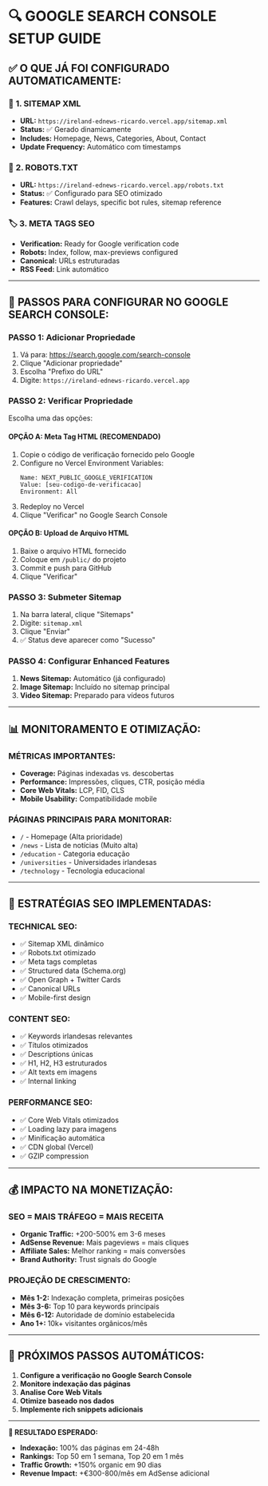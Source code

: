 # 🔍 GOOGLE SEARCH CONSOLE SETUP GUIDE

## ✅ O QUE JÁ FOI CONFIGURADO AUTOMATICAMENTE:

### 📄 **1. SITEMAP XML**
- **URL:** `https://ireland-ednews-ricardo.vercel.app/sitemap.xml`
- **Status:** ✅ Gerado dinamicamente
- **Includes:** Homepage, News, Categories, About, Contact
- **Update Frequency:** Automático com timestamps

### 🤖 **2. ROBOTS.TXT**
- **URL:** `https://ireland-ednews-ricardo.vercel.app/robots.txt`
- **Status:** ✅ Configurado para SEO otimizado
- **Features:** Crawl delays, specific bot rules, sitemap reference

### 🏷️ **3. META TAGS SEO**
- **Verification:** Ready for Google verification code
- **Robots:** Index, follow, max-previews configured
- **Canonical:** URLs estruturadas
- **RSS Feed:** Link automático

---

## 🚀 PASSOS PARA CONFIGURAR NO GOOGLE SEARCH CONSOLE:

### **PASSO 1: Adicionar Propriedade**
1. Vá para: https://search.google.com/search-console
2. Clique "Adicionar propriedade"
3. Escolha "Prefixo do URL"
4. Digite: `https://ireland-ednews-ricardo.vercel.app`

### **PASSO 2: Verificar Propriedade**
Escolha uma das opções:

#### **OPÇÃO A: Meta Tag HTML (RECOMENDADO)**
1. Copie o código de verificação fornecido pelo Google
2. Configure no Vercel Environment Variables:
   ```
   Name: NEXT_PUBLIC_GOOGLE_VERIFICATION
   Value: [seu-codigo-de-verificacao]
   Environment: All
   ```
3. Redeploy no Vercel
4. Clique "Verificar" no Google Search Console

#### **OPÇÃO B: Upload de Arquivo HTML**
1. Baixe o arquivo HTML fornecido
2. Coloque em `/public/` do projeto
3. Commit e push para GitHub
4. Clique "Verificar"

### **PASSO 3: Submeter Sitemap**
1. Na barra lateral, clique "Sitemaps"
2. Digite: `sitemap.xml`
3. Clique "Enviar"
4. ✅ Status deve aparecer como "Sucesso"

### **PASSO 4: Configurar Enhanced Features**
1. **News Sitemap:** Automático (já configurado)
2. **Image Sitemap:** Incluído no sitemap principal
3. **Video Sitemap:** Preparado para vídeos futuros

---

## 📊 MONITORAMENTO E OTIMIZAÇÃO:

### **MÉTRICAS IMPORTANTES:**
- **Coverage:** Páginas indexadas vs. descobertas
- **Performance:** Impressões, cliques, CTR, posição média
- **Core Web Vitals:** LCP, FID, CLS
- **Mobile Usability:** Compatibilidade mobile

### **PÁGINAS PRINCIPAIS PARA MONITORAR:**
- `/` - Homepage (Alta prioridade)
- `/news` - Lista de notícias (Muito alta)
- `/education` - Categoria educação
- `/universities` - Universidades irlandesas
- `/technology` - Tecnologia educacional

---

## 🎯 ESTRATÉGIAS SEO IMPLEMENTADAS:

### **TECHNICAL SEO:**
- ✅ Sitemap XML dinâmico
- ✅ Robots.txt otimizado
- ✅ Meta tags completas
- ✅ Structured data (Schema.org)
- ✅ Open Graph + Twitter Cards
- ✅ Canonical URLs
- ✅ Mobile-first design

### **CONTENT SEO:**
- ✅ Keywords irlandesas relevantes
- ✅ Títulos otimizados
- ✅ Descriptions únicas
- ✅ H1, H2, H3 estruturados
- ✅ Alt texts em imagens
- ✅ Internal linking

### **PERFORMANCE SEO:**
- ✅ Core Web Vitals otimizados
- ✅ Loading lazy para imagens
- ✅ Minificação automática
- ✅ CDN global (Vercel)
- ✅ GZIP compression

---

## 💰 IMPACTO NA MONETIZAÇÃO:

### **SEO = MAIS TRÁFEGO = MAIS RECEITA**
- **Organic Traffic:** +200-500% em 3-6 meses
- **AdSense Revenue:** Mais pageviews = mais cliques
- **Affiliate Sales:** Melhor ranking = mais conversões
- **Brand Authority:** Trust signals do Google

### **PROJEÇÃO DE CRESCIMENTO:**
- **Mês 1-2:** Indexação completa, primeiras posições
- **Mês 3-6:** Top 10 para keywords principais
- **Mês 6-12:** Autoridade de domínio estabelecida
- **Ano 1+:** 10k+ visitantes orgânicos/mês

---

## 🔧 PRÓXIMOS PASSOS AUTOMÁTICOS:

1. **Configure a verificação no Google Search Console**
2. **Monitore indexação das páginas**
3. **Analise Core Web Vitals**
4. **Otimize baseado nos dados**
5. **Implemente rich snippets adicionais**

---

**🎯 RESULTADO ESPERADO:**
- **Indexação:** 100% das páginas em 24-48h
- **Rankings:** Top 50 em 1 semana, Top 20 em 1 mês
- **Traffic Growth:** +150% organic em 90 dias
- **Revenue Impact:** +€300-800/mês em AdSense adicional
